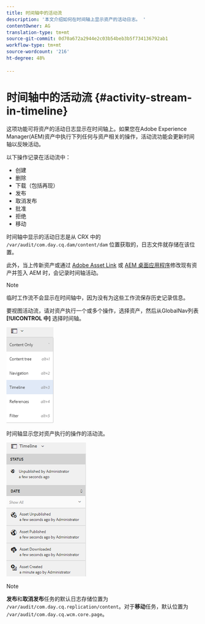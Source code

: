 ```yaml
---
title: 时间轴中的活动流
description: '本文介绍如何在时间轴上显示资产的活动日志。 '
contentOwner: AG
translation-type: tm+mt
source-git-commit: 0d70a672a2944e2c03b54beb3b5f734136792ab1
workflow-type: tm+mt
source-wordcount: '216'
ht-degree: 48%

---
```



# 时间轴中的活动流 {#activity-stream-in-timeline}

这项功能可将资产的活动日志显示在时间轴上。如果您在Adobe Experience Manager(AEM)资产中执行下列任何与资产相关的操作，活动流功能会更新时间轴以反映活动。

以下操作记录在活动流中：

* 创建
* 删除
* 下载（包括再现）
* 发布
* 取消发布
* 批准
* 拒绝
* 移动

时间轴中显示的活动日志是从 CRX 中的 `/var/audit/com.day.cq.dam/content/dam` 位置获取的，日志文件就存储在该位置。

此外，当上传新资产或通过 [Adobe Asset Link](https://helpx.adobe.com/cn/enterprise/using/manage-assets-using-adobe-asset-link.html) 或 [AEM 桌面应用程序](https://docs.adobe.com/content/help/zh-Hans/experience-manager-desktop-app/using/introduction.html)修改现有资产并签入 AEM 时，会记录时间轴活动。

>[!NOTE]
>
>临时工作流不会显示在时间轴中，因为没有为这些工作流保存历史记录信息。

要视图活动流，请对资产执行一个或多个操作，选择资产，然后从GlobalNav列表 **[!UICONTROL 中]** 选择时间轴。

![时间轴-3](assets/timeline-3.png)

时间轴显示您对资产执行的操作的活动流。

![活动流](assets/activity_stream.png)

>[!NOTE]
>
>**发布**&#x200B;和&#x200B;**取消发布**&#x200B;任务的默认日志存储位置为 `/var/audit/com.day.cq.replication/content`。对于&#x200B;**移动**&#x200B;任务，默认位置为 `/var/audit/com.day.cq.wcm.core.page`。
